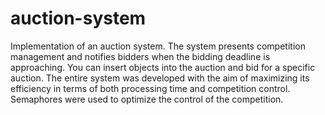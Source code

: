 # auction-system

Implementation of an auction system. The system presents competition management and notifies bidders when the bidding deadline is approaching.
You can insert objects into the auction and bid for a specific auction.
The entire system was developed with the aim of maximizing its efficiency in terms of both processing time and competition control. Semaphores were used to optimize the control of the competition.

